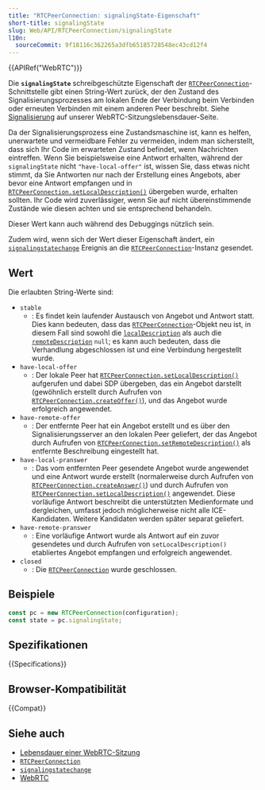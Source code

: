 ```yaml
---
title: "RTCPeerConnection: signalingState-Eigenschaft"
short-title: signalingState
slug: Web/API/RTCPeerConnection/signalingState
l10n:
  sourceCommit: 9f18116c362265a3dfb65185728548ec43cd12f4
---
```


{{APIRef("WebRTC")}}

Die **`signalingState`** schreibgeschützte Eigenschaft der [`RTCPeerConnection`](/de/docs/Web/API/RTCPeerConnection)-Schnittstelle gibt einen String-Wert zurück, der den Zustand des Signalisierungsprozesses am lokalen Ende der Verbindung beim Verbinden oder erneuten Verbinden mit einem anderen Peer beschreibt.
Siehe [Signalisierung](/de/docs/Web/API/WebRTC_API/Session_lifetime#signaling) auf unserer WebRTC-Sitzungslebensdauer-Seite.

Da der Signalisierungsprozess eine Zustandsmaschine ist, kann es helfen, unerwartete und vermeidbare Fehler zu vermeiden, indem man sicherstellt, dass sich Ihr Code im erwarteten Zustand befindet, wenn Nachrichten eintreffen.
Wenn Sie beispielsweise eine Antwort erhalten, während der `signalingState` nicht `"have-local-offer"` ist, wissen Sie, dass etwas nicht stimmt, da Sie Antworten nur nach der Erstellung eines Angebots, aber bevor eine Antwort empfangen und in [`RTCPeerConnection.setLocalDescription()`](/de/docs/Web/API/RTCPeerConnection/setLocalDescription) übergeben wurde, erhalten sollten. Ihr Code wird zuverlässiger, wenn Sie auf nicht übereinstimmende Zustände wie diesen achten und sie entsprechend behandeln.

Dieser Wert kann auch während des Debuggings nützlich sein.

Zudem wird, wenn sich der Wert dieser Eigenschaft ändert, ein [`signalingstatechange`](/de/docs/Web/API/RTCPeerConnection/signalingstatechange_event) Ereignis an die [`RTCPeerConnection`](/de/docs/Web/API/RTCPeerConnection)-Instanz gesendet.

## Wert

Die erlaubten String-Werte sind:

- `stable`
  - : Es findet kein laufender Austausch von Angebot und Antwort statt.
    Dies kann bedeuten, dass das [`RTCPeerConnection`](/de/docs/Web/API/RTCPeerConnection)-Objekt neu ist, in diesem Fall sind sowohl die [`localDescription`](/de/docs/Web/API/RTCPeerConnection/localDescription) als auch die [`remoteDescription`](/de/docs/Web/API/RTCPeerConnection/remoteDescription) `null`;
    es kann auch bedeuten, dass die Verhandlung abgeschlossen ist und eine Verbindung hergestellt wurde.
- `have-local-offer`
  - : Der lokale Peer hat [`RTCPeerConnection.setLocalDescription()`](/de/docs/Web/API/RTCPeerConnection/setLocalDescription) aufgerufen und dabei SDP übergeben, das ein Angebot darstellt (gewöhnlich erstellt durch Aufrufen von [`RTCPeerConnection.createOffer()`](/de/docs/Web/API/RTCPeerConnection/createOffer)), und das Angebot wurde erfolgreich angewendet.
- `have-remote-offer`
  - : Der entfernte Peer hat ein Angebot erstellt und es über den Signalisierungsserver an den lokalen Peer geliefert, der das Angebot durch Aufrufen von [`RTCPeerConnection.setRemoteDescription()`](/de/docs/Web/API/RTCPeerConnection/setRemoteDescription) als entfernte Beschreibung eingestellt hat.
- `have-local-pranswer`
  - : Das vom entfernten Peer gesendete Angebot wurde angewendet und eine Antwort wurde erstellt (normalerweise durch Aufrufen von [`RTCPeerConnection.createAnswer()`](/de/docs/Web/API/RTCPeerConnection/createAnswer)) und durch Aufrufen von [`RTCPeerConnection.setLocalDescription()`](/de/docs/Web/API/RTCPeerConnection/setLocalDescription) angewendet.
    Diese vorläufige Antwort beschreibt die unterstützten Medienformate und dergleichen, umfasst jedoch möglicherweise nicht alle ICE-Kandidaten.
    Weitere Kandidaten werden später separat geliefert.
- `have-remote-pranswer`
  - : Eine vorläufige Antwort wurde als Antwort auf ein zuvor gesendetes und durch Aufrufen von `setLocalDescription()` etabliertes Angebot empfangen und erfolgreich angewendet.
- `closed`
  - : Die [`RTCPeerConnection`](/de/docs/Web/API/RTCPeerConnection) wurde geschlossen.

## Beispiele

```js
const pc = new RTCPeerConnection(configuration);
const state = pc.signalingState;
```

## Spezifikationen

{{Specifications}}

## Browser-Kompatibilität

{{Compat}}

## Siehe auch

- [Lebensdauer einer WebRTC-Sitzung](/de/docs/Web/API/WebRTC_API/Session_lifetime)
- [`RTCPeerConnection`](/de/docs/Web/API/RTCPeerConnection)
- [`signalingstatechange`](/de/docs/Web/API/RTCPeerConnection/signalingstatechange_event)
- [WebRTC](/de/docs/Web/API/WebRTC_API)
